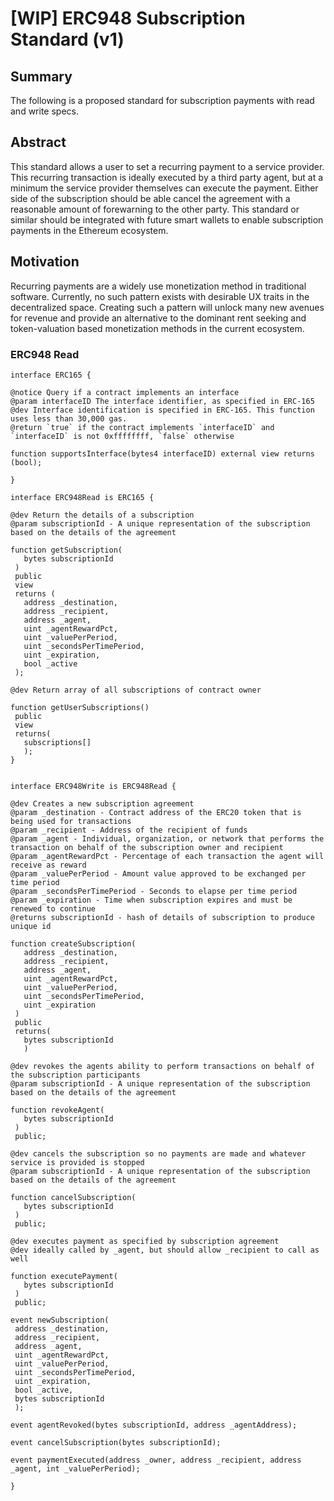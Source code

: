 # [WIP] ERC948 Subscription Standard (v1)

## Summary
The following is a proposed standard for subscription payments with read and write specs.

## Abstract
This standard allows a user to set a recurring payment to a service provider. This recurring transaction is ideally executed by a third party agent, but at a minimum the service provider themselves can execute the payment. Either side of the subscription should be able cancel the agreement with a reasonable amount of forewarning to the other party. This standard or similar should be integrated with future smart wallets to enable subscription payments in the Ethereum ecosystem.

## Motivation
Recurring payments are a widely use monetization method in traditional software. Currently, no such pattern exists with desirable UX traits in the decentralized space. Creating such a pattern will unlock many new avenues for revenue and provide an alternative to the dominant rent seeking and token-valuation based monetization methods in the current ecosystem.

### ERC948 Read

```
interface ERC165 {

@notice Query if a contract implements an interface
@param interfaceID The interface identifier, as specified in ERC-165
@dev Interface identification is specified in ERC-165. This function uses less than 30,000 gas.
@return `true` if the contract implements `interfaceID` and `interfaceID` is not 0xffffffff, `false` otherwise

function supportsInterface(bytes4 interfaceID) external view returns (bool);

}

interface ERC948Read is ERC165 {

@dev Return the details of a subscription
@param subscriptionId - A unique representation of the subscription based on the details of the agreement

function getSubscription(
   bytes subscriptionId
 )
 public
 view
 returns (
   address _destination,
   address _recipient,
   address _agent,
   uint _agentRewardPct,
   uint _valuePerPeriod,
   uint _secondsPerTimePeriod,
   uint _expiration,
   bool _active
 );

@dev Return array of all subscriptions of contract owner

function getUserSubscriptions()
 public
 view
 returns(
   subscriptions[]
   );
}


interface ERC948Write is ERC948Read {

@dev Creates a new subscription agreement
@param _destination - Contract address of the ERC20 token that is being used for transactions
@param _recipient - Address of the recipient of funds
@param _agent - Individual, organization, or network that performs the transaction on behalf of the subscription owner and recipient
@param _agentRewardPct - Percentage of each transaction the agent will receive as reward
@param _valuePerPeriod - Amount value approved to be exchanged per time period
@param _secondsPerTimePeriod - Seconds to elapse per time period
@param _expiration - Time when subscription expires and must be renewed to continue
@returns subscriptionId - hash of details of subscription to produce unique id

function createSubscription(
   address _destination,
   address _recipient,
   address _agent,
   uint _agentRewardPct,
   uint _valuePerPeriod,
   uint _secondsPerTimePeriod,
   uint _expiration
 )
 public
 returns(
   bytes subscriptionId
   )

@dev revokes the agents ability to perform transactions on behalf of the subscription participants
@param subscriptionId - A unique representation of the subscription based on the details of the agreement

function revokeAgent(
   bytes subscriptionId
 )
 public;

@dev cancels the subscription so no payments are made and whatever service is provided is stopped
@param subscriptionId - A unique representation of the subscription based on the details of the agreement

function cancelSubscription(
   bytes subscriptionId
 )
 public;

@dev executes payment as specified by subscription agreement
@dev ideally called by _agent, but should allow _recipient to call as well

function executePayment(
   bytes subscriptionId
 )
 public;

event newSubscription(
 address _destination,
 address _recipient,
 address _agent,
 uint _agentRewardPct,
 uint _valuePerPeriod,
 uint _secondsPerTimePeriod,
 uint _expiration,
 bool _active,
 bytes subscriptionId
 );

event agentRevoked(bytes subscriptionId, address _agentAddress);

event cancelSubscription(bytes subscriptionId);

event paymentExecuted(address _owner, address _recipient, address _agent, int _valuePerPeriod);

}  
```
